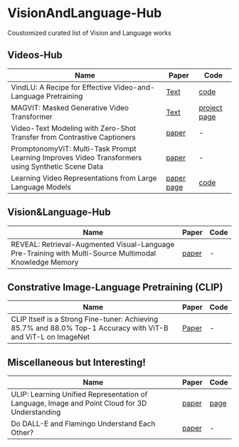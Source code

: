 # VisionAndLanguage-Hub
Coustomized curated list of Vision and Language works

## Videos-Hub

| Name      | Paper |   Code  |
| ----------- | ----------- | ----------- |
| VindLU: A Recipe for Effective Video-and-Language Pretraining  | [Text](arxiv.org/abs/2212.05051)  | [code](github.com/klauscc/VindLU)  |
| MAGVIT: Masked Generative Video Transformer   | [Text](https://arxiv.org/abs/2212.05199 ) | [project page](magvit.cs.cmu.edu) |
|Video-Text Modeling with Zero-Shot Transfer from Contrastive Captioners  |[paper](https://arxiv.org/abs/2212.04979)| -  |
|PromptonomyViT: Multi-Task Prompt Learning Improves Video Transformers using Synthetic Scene Data | [paper](arxiv.org/abs/2212.04821)| - |
|Learning Video Representations from Large Language Models|[paper](https://arxiv.org/abs/2212.04501) [page](https://t.co/dh2DD1NDaU)|[code](https://github.com/facebookresearch/LaViLa)|


## Vision&Language-Hub

| Name      | Paper |   Code  |
| ----------- | ----------- | ----------- |
|REVEAL: Retrieval-Augmented Visual-Language Pre-Training with Multi-Source Multimodal Knowledge Memory |[paper](arxiv.org/abs/2212.05221)|-|

## Constrative Image-Language Pretraining (CLIP)

|Name | Paper | Code |
| ----------- | ----------- | ----------- |
|CLIP Itself is a Strong Fine-tuner: Achieving 85.7% and 88.0% Top-1 Accuracy with ViT-B and ViT-L on ImageNet| [Paper](arxiv.org/abs/2212.06138)| - |


## Miscellaneous but Interesting!
|Name | Paper | Code |
| ----------- | ----------- | ----------- |
|ULIP: Learning Unified Representation of Language, Image and Point Cloud for 3D Understanding |[paper](arxiv.org/abs/2212.05171)|[page](tycho-xue.github.io/ULIP/)|
|Do DALL-E and Flamingo Understand Each Other? | [paper](https://arxiv.org/abs/2212.12249)| - |

